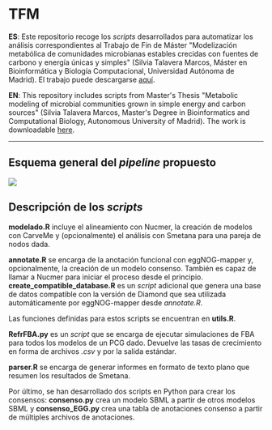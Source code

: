 # TFM
**ES**: Este repositorio recoge los *scripts* desarrollados para automatizar los análisis correspondientes al Trabajo de Fin de Máster "Modelización metabólica de comunidades microbianas estables crecidas con fuentes de carbono y energía únicas y simples" (Silvia Talavera Marcos, Máster en Bioinformática y Biología Computacional, Universidad Autónoma de Madrid). El trabajo puede descargarse [aquí](http://hdl.handle.net/10486/695123).

**EN**: This repository includes scripts from Master's Thesis "Metabolic modeling of microbial communities grown in simple energy and carbon sources" (Silvia Talavera Marcos, Master's Degree in Bioinformatics and Computational Biology, Autonomous University of Madrid). The work is downloadable [here](http://hdl.handle.net/10486/695123).

----------

## Esquema general del _pipeline_ propuesto

![](https://github.com/urihs/TFM/blob/master/Anexo/Esquema.png)

## Descripción de los _scripts_

**modelado.R** incluye el alineamiento con Nucmer, la creación de modelos con CarveMe y (opcionalmente) el análisis con Smetana para una pareja de nodos dada.

**annotate.R** se encarga de la anotación funcional con eggNOG-mapper y, opcionalmente, la creación de un modelo consenso. También es capaz de llamar a Nucmer para iniciar el proceso desde el principio. **create_compatible_database.R** es un _script_ adicional que genera una base de datos compatible con la versión de Diamond que sea utilizada automáticamente por eggNOG-mapper desde _annotate.R_.

Las funciones definidas para estos scripts se encuentran en **utils.R**.

**RefrFBA.py** es un _script_ que se encarga de ejecutar simulaciones de FBA para todos los modelos de un PCG dado. Devuelve las tasas de crecimiento en forma de archivos _.csv_ y por la salida estándar. 

**parser.R** se encarga de generar informes en formato de texto plano que resumen los resultados de Smetana.

Por último, se han desarrollado dos scripts en Python para crear los consensos: **consenso.py** crea un modelo SBML a partir de otros modelos SBML y **consenso_EGG.py** crea una tabla de anotaciones consenso a partir de múltiples archivos de anotaciones.

